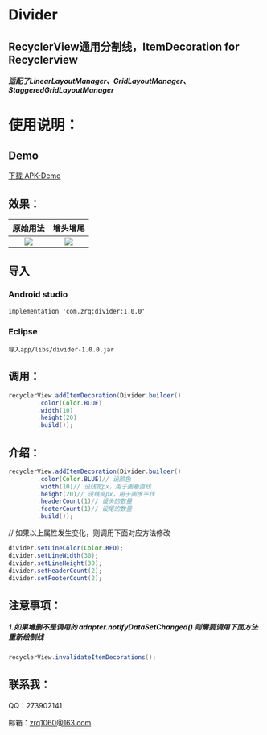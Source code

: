 # Divider
## RecyclerView通用分割线，ItemDecoration for Recyclerview 
##### 适配了LinearLayoutManager、GridLayoutManager、StaggeredGridLayoutManager
# 使用说明：
## Demo
[下载 APK-Demo](https://github.com/zrq1060/Divider/blob/master/res/app-debug.apk)
## 效果：
|原始用法|增头增尾|
|:---:|:---:|
|![](https://github.com/zrq1060/Divider/blob/master/res/0.gif)|![](https://github.com/zrq1060/Divider/blob/master/res/1.gif)|

## 导入
### Android studio 
```
implementation 'com.zrq:divider:1.0.0'
```
### Eclipse
```
导入app/libs/divider-1.0.0.jar  
```
## 调用：
```java
recyclerView.addItemDecoration(Divider.builder()
        .color(Color.BLUE)
        .width(10)
        .height(20)
        .build());
```
## 介绍：
```java
recyclerView.addItemDecoration(Divider.builder()
        .color(Color.BLUE)// 设颜色
        .width(10)// 设线宽px，用于画垂直线
        .height(20)// 设线高px，用于画水平线
        .headerCount(1)// 设头的数量
        .footerCount(1)// 设尾的数量
        .build());
```
// 如果以上属性发生变化，则调用下面对应方法修改
```java
divider.setLineColor(Color.RED);
divider.setLineWidth(30);
divider.setLineHeight(30);
divider.setHeaderCount(2);
divider.setFooterCount(2);
```

## 注意事项：
##### 1.如果增删不是调用的 adapter.notifyDataSetChanged() 则需要调用下面方法重新绘制线
```java
recyclerView.invalidateItemDecorations();
```


## 联系我：

QQ：273902141

邮箱：zrq1060@163.com


        
